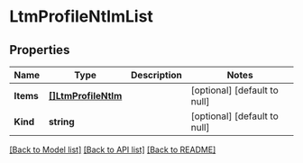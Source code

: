 # LtmProfileNtlmList

## Properties
Name | Type | Description | Notes
------------ | ------------- | ------------- | -------------
**Items** | [**[]LtmProfileNtlm**](ltm_profile_ntlm.md) |  | [optional] [default to null]
**Kind** | **string** |  | [optional] [default to null]

[[Back to Model list]](../README.md#documentation-for-models) [[Back to API list]](../README.md#documentation-for-api-endpoints) [[Back to README]](../README.md)


